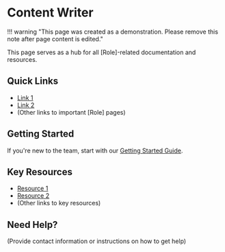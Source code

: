 # Content Writer

!!! warning "This page was created as a demonstration. Please remove this note after page content is edited."

This page serves as a hub for all [Role]-related documentation and resources.

## Quick Links

- [Link 1](link-to-page-1)
- [Link 2](link-to-page-2)
- (Other links to important [Role] pages)

## Getting Started

If you're new to the team, start with our [Getting Started Guide](link-to-getting-started-guide).

## Key Resources

- [Resource 1](link-to-resource-1)
- [Resource 2](link-to-resource-2)
- (Other links to key resources)

## Need Help?

(Provide contact information or instructions on how to get help)
